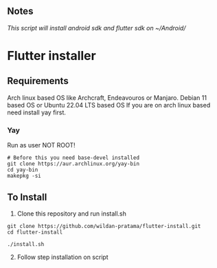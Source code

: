 ## Notes
_This script will install android sdk and flutter sdk on ~/Android/_

# Flutter installer

## Requirements
Arch linux based OS like Archcraft, Endeavouros or Manjaro.
Debian 11 based OS or Ubuntu 22.04 LTS based OS
If you are on arch linux based need install yay first.

### Yay

Run as user NOT ROOT!

```
# Before this you need base-devel installed
git clone https://aur.archlinux.org/yay-bin
cd yay-bin
makepkg -si
```

## To Install

1. Clone this repository and run install.sh

```
git clone https://github.com/wildan-pratama/flutter-install.git
cd flutter-install

./install.sh
```

2. Follow step installation on script
